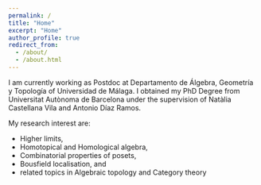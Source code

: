 ```yaml
---
permalink: /
title: "Home"
excerpt: "Home"
author_profile: true
redirect_from: 
  - /about/
  - /about.html
---
```


I am currently working as Postdoc at Departamento de Álgebra, Geometría y Topología of Universidad de Málaga. I obtained my PhD Degree from Universitat Autònoma de Barcelona under the supervision of Natàlia Castellana Vila and Antonio Díaz Ramos. 

My research interest are:
- Higher limits, 
- Homotopical and Homological algebra,
- Combinatorial properties of posets, 
- Bousfield localisation, and
- related topics in Algebraic topology and Category theory

